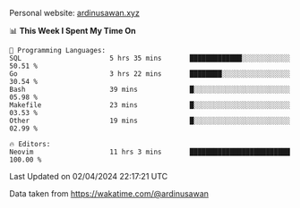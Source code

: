 Personal website: [ardinusawan.xyz](https://ardinusawan.xyz)

<!--START_SECTION:waka-->
📊 **This Week I Spent My Time On** 

```text
💬 Programming Languages: 
SQL                      5 hrs 35 mins       █████████████░░░░░░░░░░░░   50.51 % 
Go                       3 hrs 22 mins       ████████░░░░░░░░░░░░░░░░░   30.54 % 
Bash                     39 mins             █░░░░░░░░░░░░░░░░░░░░░░░░   05.98 % 
Makefile                 23 mins             █░░░░░░░░░░░░░░░░░░░░░░░░   03.53 % 
Other                    19 mins             █░░░░░░░░░░░░░░░░░░░░░░░░   02.99 % 

🔥 Editors: 
Neovim                   11 hrs 3 mins       █████████████████████████   100.00 % 
```


 Last Updated on 02/04/2024 22:17:21 UTC
<!--END_SECTION:waka-->
Data taken from https://wakatime.com/@ardinusawan
